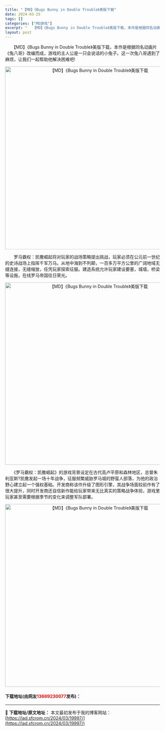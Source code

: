 ```yaml
---
title: "【MD】《Bugs Bunny in Double Trouble》美版下载"
date: 2024-03-25
tags: []
categories: ["MD游戏"]
excerpt: "　　【MD】《Bugs Bunny in Double Trouble》美版下载，本作是根据同名动画片《兔八哥》改编而成，游戏的主人公是一只会说话的小兔子。这一次兔八哥遇到了麻烦，让我们一起帮助他解决困难吧! 　　罗马霸权：凯撒崛起将对玩家的战场策略提出挑战，玩家必须在公元前一世纪的史诗战场上指挥千&hellip;"
layout: post
---
```


 <p>　　【MD】《Bugs Bunny in Double Trouble》美版下载，本作是根据同名动画片《兔八哥》改编而成，游戏的主人公是一只会说话的小兔子。这一次兔八哥遇到了麻烦，让我们一起帮助他解决困难吧!</p> <p align="center"><img align="" border="0" src="https://lad.sfcrom.cn/wp-content/uploads/2024/03/20240325_6601079a70ea2.png" width="596" alt="【MD】《Bugs Bunny in Double Trouble》美版下载" /></p> <p>　　罗马霸权：凯撒崛起将对玩家的战场策略提出挑战，玩家必须在公元前一世纪的史诗战场上指挥千军万马。从地中海到不列颠，一百多万平方公里的广阔地域无缝连接，无缝缩放，任凭玩家探索征服。建造系统允许玩家建设要塞，城墙，桥梁等设施，在线罗马帝国往日荣光。</p> <p align="center"><img align="" border="0" src="https://lad.sfcrom.cn/wp-content/uploads/2024/03/20240325_6601079b18cb8.png" width="594" alt="【MD】《Bugs Bunny in Double Trouble》美版下载" /></p> <p>　　《罗马霸权：凯撒崛起》的游戏背景设定在古代高卢平原和森林地区，总督朱利亚斯?凯撒发起一场十年战争，征服频繁威胁罗马城的野蛮人部落，为他的政治野心建立起一个强权基础。开发商称该作升级了图形引擎，其战争场面较前作有了很大提升，同时开发商还自信新作能给玩家带来无比真实的策略战争体验，游戏里玩家甚至需要根据季节的变化来调整军队部署。</p> <p align="center"><img align="" border="0" src="https://lad.sfcrom.cn/wp-content/uploads/2024/03/20240325_6601079bb79b8.png" width="596" alt="【MD】《Bugs Bunny in Double Trouble》美版下载" /></p> <p><h4>下载地址(由网友<font color="red">13669230077</font>发布)：</h4></p> 

---
📖 **下载地址/原文地址：** 本文最初发布于我的博客网站：[https://lad.sfcrom.cn/2024/03/19997/](https://lad.sfcrom.cn/2024/03/19997/)

